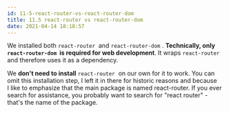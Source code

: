 ```yaml
---
id: 11-5-react-router-vs-react-router-dom
title: 11.5 react-router vs react-router-dom
date: 2021-04-14 18:18:57
---
```


We installed both `react-router`  and `react-router-dom` . **Technically, only `react-router-dom`  is required for web development**. It wraps `react-router`  and therefore uses it as a dependency.

We **don't need to install** `react-router`  on our own for it to work. You can omit this installation step, I left it in there for historic reasons and because I like to emphasize that the main package is named react-router. If you ever search for assistance, you probably want to search for "react router" - that's the name of the package.
